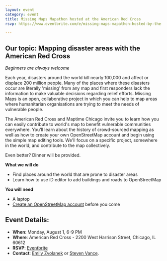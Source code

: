```yaml
---
layout: event
category: event
title: Missing Maps Mapathon hosted at the American Red Cross
rsvp: https://www.eventbrite.com/e/missing-maps-mapathon-hosted-by-the-red-cross-and-maptime-chicago-tickets-26287259902

---
```

## Our topic: Mapping disaster areas with the American Red Cross

_Beginners are always welcome_

Each year, disasters around the world kill nearly 100,000 and affect or displace 200 million people. Many of the places where these disasters occur are literally 'missing' from any map and first responders lack the information to make valuable decisions regarding relief efforts. Missing Maps is an open, collaborative project in which you can help to map areas where humanitarian organisations are trying to meet the needs of vulnerable people.

The American Red Cross and Maptime Chicago invite you to learn how you can easily contribute to world's map to benefit vulnerable communities everywhere. You'll learn about the history of crowd-sourced mapping as well as how to create your own OpenStreetMap account and begin using the simple map editing tools. We'll focus on a specific project, somewhere in the world, and contribute to the map collectively.

Even better? Dinner will be provided.

**What we will do**

* Find places around the world that are prone to disaster areas
* Learn how to use iD editor to add buildings and roads to OpenStreetMap

**You will need**

* A laptop
* [Create an OpenStreetMap account](https://www.openstreetmap.org/user/new) before you come

## Event Details:

- **When**: Monday, August 1, 6-9 PM
- **Where**: American Red Cross - 2200 West Harrison Street, Chicago, IL 60612
- **RSVP**: [Eventbrite](https://www.eventbrite.com/e/missing-maps-mapathon-hosted-by-the-red-cross-and-maptime-chicago-tickets-26287259902)
- **Contact**: [Emily Zvolanek](mailto:ezvolanek@anl.gov) or [Steven Vance](steve@stevevance.net).